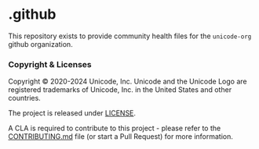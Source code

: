 # .github
This repository exists to provide community health files for the `unicode-org` github organization.

### Copyright & Licenses

Copyright © 2020-2024 Unicode, Inc. Unicode and the Unicode Logo are registered trademarks of Unicode, Inc. in the United States and other countries.

The project is released under [LICENSE](./LICENSE).

A CLA is required to contribute to this project - please refer to the [CONTRIBUTING.md](./.github/CONTRIBUTING.md) file (or start a Pull Request) for more information.
